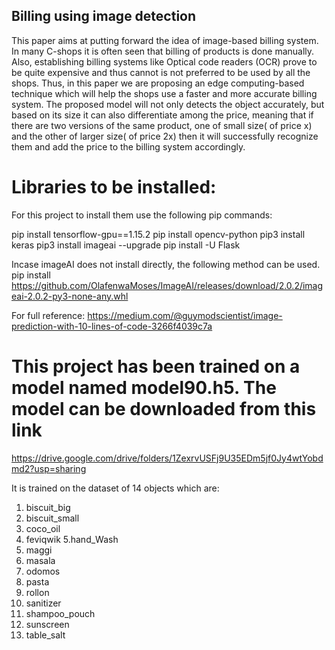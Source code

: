 ## Billing using image detection

This paper aims at putting forward the idea of image-based billing system. In many C-shops it
is often seen that billing of products is done manually. Also, establishing billing systems like Optical code
readers (OCR) prove to be quite expensive and thus cannot is not preferred to be used by all the shops.
Thus, in this paper we are proposing an edge computing-based technique which will help the shops use a
faster and more accurate billing system. The proposed model will not only detects the object accurately, but
based on its size it can also differentiate among the price, meaning that if there are two versions of the same
product, one of small size( of price x) and the other of larger size( of price 2x) then it will successfully
recognize them and add the price to the billing system accordingly.


# Libraries to be installed:

For this project to install them use the following pip commands:

pip install tensorflow-gpu==1.15.2
pip install opencv-python
pip3 install keras
pip3 install imageai --upgrade
pip install -U Flask

Incase imageAI does not install directly, the following method can be used.
pip install https://github.com/OlafenwaMoses/ImageAI/releases/download/2.0.2/imageai-2.0.2-py3-none-any.whl

For full reference:
https://medium.com/@guymodscientist/image-prediction-with-10-lines-of-code-3266f4039c7a

# This project has been trained on a model named model90.h5. The model can be downloaded from this link

https://drive.google.com/drive/folders/1ZexrvUSFj9U35EDm5jf0Jy4wtYobdmd2?usp=sharing 

It is trained on the dataset of 14 objects which are:

1. biscuit_big
2. biscuit_small
3. coco_oil
4. feviqwik
5.hand_Wash
6. maggi
7. masala
8. odomos
9. pasta
10. rollon
11. sanitizer
12. shampoo_pouch
13. sunscreen
14. table_salt




